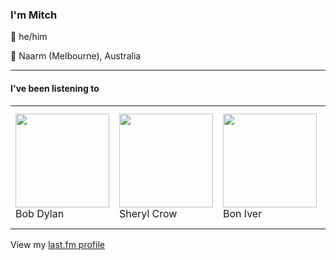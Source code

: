 <article><h3>I&#x27;m Mitch</h3><section><p>👨 he/him</p><p>📍 Naarm (Melbourne), Australia</p></section><hr/><section><h4>I&#x27;ve been listening to</h4><table><tbody><td><img src="https://lastfm.freetls.fastly.net/i/u/174s/c2312403b76a4d75b23b2b5134142d58.png" height="150px" alt="" role="presentation"/><br/>Bob Dylan</td><td><img src="https://lastfm.freetls.fastly.net/i/u/174s/a3709f8b942d4bdd95151fcd6f201ff7.png" height="150px" alt="" role="presentation"/><br/>Sheryl Crow</td><td><img src="https://lastfm.freetls.fastly.net/i/u/174s/2df76df7ead648eb8d4f242429a685a0.png" height="150px" alt="" role="presentation"/><br/>Bon Iver</td><td><img src="https://lastfm.freetls.fastly.net/i/u/174s/1591d6762b664f20cf93dbe33fa04ab0.png" height="150px" alt="" role="presentation"/><br/>Hootie &amp; The Blowfish</td><td><img src="https://lastfm.freetls.fastly.net/i/u/174s/3018b46544b6476194dedf7850e43381.png" height="150px" alt="" role="presentation"/><br/>The Beta Band</td></tbody></table><span>View my <a href="https://www.last.fm/user/my-slab">last.fm profile</a></span></section></article>